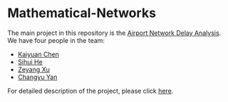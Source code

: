 # Mathematical-Networks

The main project in this repository is the [Airport Network Delay Analysis](https://github.com/ChangyuYan/Mathematical-Networks/tree/master/Airport-Delay-Analysis). We have four people in the team: 
- [Kaiyuan Chen](https://github.com/KeplerC)
- [Sihui He]()
- [Zeyang Xu](https://www.linkedin.com/in/isabel-xu-6a6505b7/)
- [Changyu Yan](http://github.com/ChangyuYan)

For detailed description of the project, please click [here](https://github.com/ChangyuYan/Mathematical-Networks/tree/master/Airport-Delay-Analysis). 